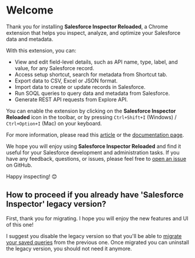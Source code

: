 # Welcome

Thank you for installing **Salesforce Inspector Reloaded**, a Chrome extension that helps you inspect, analyze, and optimize your Salesforce data and metadata.

With this extension, you can:

- View and edit field-level details, such as API name, type, label, and value, for any Salesforce record.
- Access setup shortcut, search for metadata from Shortcut tab.
- Export data to CSV, Excel or JSON format.
- Import data to create or update records in Salesforce.
- Run SOQL queries to query data and metadata from Salesforce.
- Generate REST API requests from Explore API.

You can enable the extension by clicking on the **Salesforce Inspector Reloaded** icon in the toolbar, or by pressing `Ctrl+Shift+I` (Windows) / `Ctrl+Option+I` (Mac) on your keyboard.

For more information, please read this [article](https://www.salesforceben.com/salesforce-inspector-reloaded/) or the [documentation page](https://tprouvot.github.io/Salesforce-Inspector-reloaded/).

We hope you will enjoy using **Salesforce Inspector Reloaded** and find it useful for your Salesforce development and administration tasks. If you have any feedback, questions, or issues, please feel free to [open an issue](https://github.com/tprouvot/Salesforce-Inspector-reloaded/issues) on GitHub.

Happy inspecting! 😊

## How to proceed if you already have 'Salesforce Inspector' legacy version?

First, thank you for migrating. I hope you will enjoy the new features and UI of this one!

I suggest you disable the legacy version so that you'll be able to [migrate your saved queries](https://tprouvot.github.io/Salesforce-Inspector-reloaded/how-to/#migrate-saved-queries-from-legacy-extension-to-salesforce-inspector-reloaded) from the previous one.
Once migrated you can uninstall the legacy version, you should not need it anymore.
